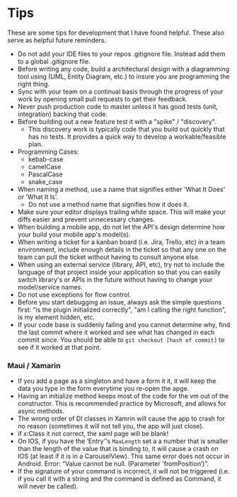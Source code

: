 # Tips

These are some tips for development that I have found helpful. These also serve as helpful future reminders.

* Do not add your IDE files to your repos .gitignore file. Instead add them to a global .gitignore file.
* Before writing any code, build a architectural design with a diagramming tool using (UML, Entity Diagram, etc.) to insure you are programming the right thing.
* Sync with your team on a continual basis through the progress of your work by opening small pull requests to get their feedback.
* Never push production code to master unless it has good tests (unit, integration) backing that code.
* Before building out a new feature test it with a "spike" / "discovery".
  * This discovery work is typically code that you build out quickly that has no tests. It provides a quick way to develop a workable/feasible plan.
* Programming Cases:
  * kebab-case
  * camelCase
  * PascalCase
  * snake_case
* When naming a method, use a name that signifies either 'What It Does' or 'What It Is'.
  * Do not use a method name that signifies how it does it.
* Make sure your editor displays trailing white space. This will make your diffs easier and prevent unnecessary changes.
* When building a mobile app, do not let the API's design determine how your build your mobile app's model(s).
* When writing a ticket for a kanban board (i.e. Jira, Trello, etc) in a team environment, include enough details in the ticket so that any one on the team can pull the ticket without having to consult anyone else.
* When using an external service (library, API, etc), try not to include the language of that project inside your application so that you can easily switch library's or APIs in the future without having to change your model/service names.
* Do not use exceptions for flow control.
* Before you start debugging an issue, always ask the simple questions first: "is the plugin initialized correctly", "am I calling the right function", is my element hidden, etc.
* If your code base is suddenly failing and you cannot determine why, find the last commit where it worked and see what has changed in each commit since. You should be able to `git checkout [hash of commit]` to see if it worked at that point.

### Maui / Xamarin
* If you add a page as a singleton and have a form it it, it will keep the data you type in the form everytime you re-open the apge.
* Having an initialize method keeps most of the code for the vm out of the constructor. This is recommended practice by Microsoft, and allows for async methods.
* The wrong order of DI classes in Xamrin will cause the app to crash for no reason (sometimes it will not tell you, the app will just close).
* if x:Class it not correct, the xaml page will be blank!
* On IOS, if you have the ‘Entry’'s `MaxLength` set a a number that is smaller than the length of the value that is binding to, it will cause a crash on IOS (at least if it is in a CarouselView). This same error does not occur in Android. Error: “Value cannot be null. (Parameter 'fromPosition’)”.
* If the signature of your command is incorrect, it will not be triggered (i.e. if you call it with a string and the command is defined as Command<int>, it will never be called).
